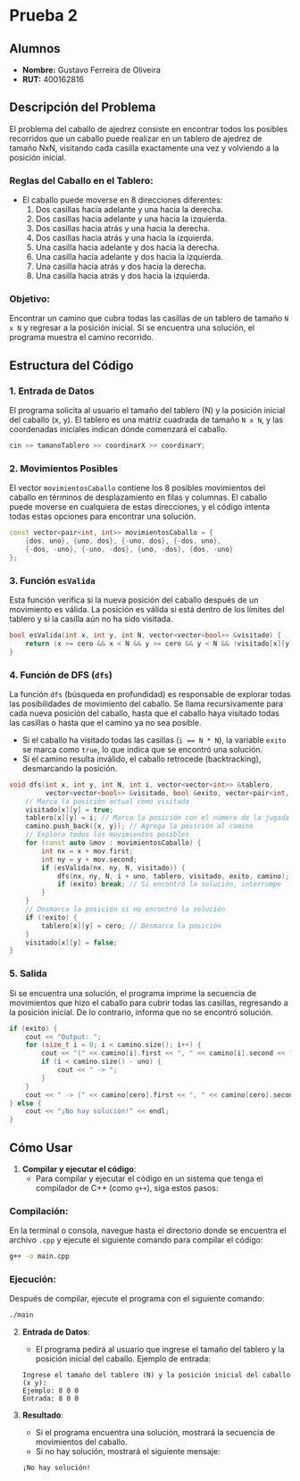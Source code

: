 # Prueba 2

## Alumnos
- **Nombre:** Gustavo Ferreira de Oliveira
- **RUT:** 400162816

## Descripción del Problema

El problema del caballo de ajedrez consiste en encontrar todos los posibles recorridos
que un caballo puede realizar en un tablero de ajedrez de tamaño NxN, visitando cada
casilla exactamente una vez y volviendo a la posición inicial.


### Reglas del Caballo en el Tablero:
- El caballo puede moverse en 8 direcciones diferentes:
    1. Dos casillas hacia adelante y una hacia la derecha.
    2. Dos casillas hacia adelante y una hacia la izquierda.
    3. Dos casillas hacia atrás y una hacia la derecha.
    4. Dos casillas hacia atrás y una hacia la izquierda.
    5. Una casilla hacia adelante y dos hacia la derecha.
    6. Una casilla hacia adelante y dos hacia la izquierda.
    7. Una casilla hacia atrás y dos hacia la derecha.
    8. Una casilla hacia atrás y dos hacia la izquierda.

### Objetivo:
Encontrar un camino que cubra todas las casillas de un tablero de tamaño `N x N` y regresar a la posición inicial. Si se encuentra una solución, el programa muestra el camino recorrido.


## Estructura del Código

### 1. **Entrada de Datos**
El programa solicita al usuario el tamaño del tablero (N) y la posición inicial del caballo (x, y). El tablero es una matriz cuadrada de tamaño `N x N`, y las coordenadas iniciales indican dónde comenzará el caballo.

```cpp
cin >> tamanoTablero >> coordinarX >> coordinarY;
```

### 2. **Movimientos Posibles**
El vector `movimientosCaballo` contiene los 8 posibles movimientos del caballo en términos de desplazamiento en filas y columnas. El caballo puede moverse en cualquiera de estas direcciones, y el código intenta todas estas opciones para encontrar una solución.

```cpp
const vector<pair<int, int>> movimientosCaballo = {
    {dos, uno}, {uno, dos}, {-uno, dos}, {-dos, uno},
    {-dos, -uno}, {-uno, -dos}, {uno, -dos}, {dos, -uno}
};
```

### 3. **Función `esValida`**
Esta función verifica si la nueva posición del caballo después de un movimiento es válida. La posición es válida si está dentro de los límites del tablero y si la casilla aún no ha sido visitada.

```cpp
bool esValida(int x, int y, int N, vector<vector<bool>> &visitado) {
    return (x >= cero && x < N && y >= cero && y < N && !visitado[x][y]);
}
```

### 4. **Función de DFS (`dfs`)**
La función `dfs` (búsqueda en profundidad) es responsable de explorar todas las posibilidades de movimiento del caballo. Se llama recursivamente para cada nueva posición del caballo, hasta que el caballo haya visitado todas las casillas o hasta que el camino ya no sea posible.

- Si el caballo ha visitado todas las casillas (`i == N * N`), la variable `exito` se marca como `true`, lo que indica que se encontró una solución.
- Si el camino resulta inválido, el caballo retrocede (backtracking), desmarcando la posición.

```cpp
void dfs(int x, int y, int N, int i, vector<vector<int>> &tablero,
         vector<vector<bool>> &visitado, bool &exito, vector<pair<int, int>> &camino) {
    // Marca la posición actual como visitada
    visitado[x][y] = true;
    tablero[x][y] = i; // Marca la posición con el número de la jugada
    camino.push_back({x, y}); // Agrega la posición al camino
    // Explora todos los movimientos posibles
    for (const auto &mov : movimientosCaballo) {
        int nx = x + mov.first;
        int ny = y + mov.second;
        if (esValida(nx, ny, N, visitado)) {
            dfs(nx, ny, N, i + uno, tablero, visitado, exito, camino);
            if (exito) break; // Si encontró la solución, interrumpe
        }
    }
    // Desmarca la posición si no encontró la solución
    if (!exito) {
        tablero[x][y] = cero; // Desmarca la posición
    }
    visitado[x][y] = false;
}
```

### 5. **Salida**
Si se encuentra una solución, el programa imprime la secuencia de movimientos que hizo el caballo para cubrir todas las casillas, regresando a la posición inicial. De lo contrario, informa que no se encontró solución.

```cpp
if (exito) {
    cout << "Output: ";
    for (size_t i = 0; i < camino.size(); i++) {
        cout << "(" << camino[i].first << ", " << camino[i].second << ")";
        if (i < camino.size() - uno) {
            cout << " -> ";
        }
    }
    cout << " -> (" << camino[cero].first << ", " << camino[cero].second << ")" << endl;
} else {
    cout << "¡No hay solución!" << endl;
}
```

## Cómo Usar

1. **Compilar y ejecutar el código**:
    - Para compilar y ejecutar el código en un sistema que tenga el compilador de C++ (como `g++`), siga estos pasos:

### Compilación:
En la terminal o consola, navegue hasta el directorio donde se encuentra el archivo `.cpp` y ejecute el siguiente comando para compilar el código:

```bash
g++ -o main.cpp
```

### Ejecución:
Después de compilar, ejecute el programa con el siguiente comando:

```bash
./main
```

2. **Entrada de Datos**:
    - El programa pedirá al usuario que ingrese el tamaño del tablero y la posición inicial del caballo. Ejemplo de entrada:

   ```
   Ingrese el tamaño del tablero (N) y la posición inicial del caballo (x y):
   Ejemplo: 8 0 0
   Entrada: 8 0 0
   ```

3. **Resultado**:
    - Si el programa encuentra una solución, mostrará la secuencia de movimientos del caballo.
    - Si no hay solución, mostrará el siguiente mensaje:

   ```
   ¡No hay solución!
   ```



